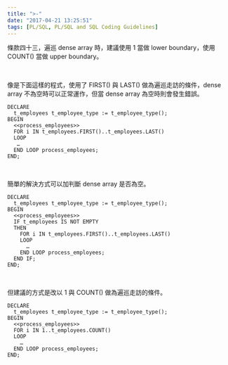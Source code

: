 ```yaml
---
title: ">-"
date: "2017-04-21 13:25:51"
tags: [PL/SQL, PL/SQL and SQL Coding Guidelines]
---
```



條款四十三，遍巡 dense array 時，建議使用 1 當做 lower boundary，使用 COUNT() 當做 upper boundary。  

<!-- More -->

<br/>


像是下面這樣的程式，使用了 FIRST() 與 LAST() 做為遍巡走訪的條件，dense array 不為空時可以正常運作，但當 dense array 為空時則會發生錯誤。  

```psql
DECLARE 
  t_employees t_employee_type := t_employee_type(); 
BEGIN 
  <<process_employees>> 
  FOR i IN t_employees.FIRST()..t_employees.LAST()
  LOOP
   … 
  END LOOP process_employees; 
END;
```

<br/>


簡單的解決方式可以加判斷 dense array 是否為空。  

```psql
DECLARE 
  t_employees t_employee_type := t_employee_type(); 
BEGIN 
  <<process_employees>> 
  IF t_employees IS NOT EMPTY 
  THEN 
    FOR i IN t_employees.FIRST()..t_employees.LAST() 
    LOOP 
      … 
    END LOOP process_employees; 
  END IF; 
END;
```

<br/>


但建議的方式是改以 1 與 COUNT() 做為遍巡走訪的條件。  

```psql
DECLARE 
  t_employees t_employee_type := t_employee_type(); 
BEGIN 
  <<process_employees>> 
  FOR i IN 1..t_employees.COUNT() 
  LOOP 
    … 
  END LOOP process_employees; 
END;
```

<br/>
